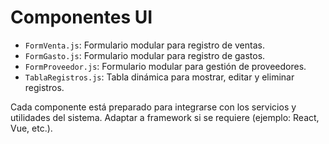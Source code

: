 # Componentes UI

- `FormVenta.js`: Formulario modular para registro de ventas.
- `FormGasto.js`: Formulario modular para registro de gastos.
- `FormProveedor.js`: Formulario modular para gestión de proveedores.
- `TablaRegistros.js`: Tabla dinámica para mostrar, editar y eliminar registros.

Cada componente está preparado para integrarse con los servicios y utilidades del sistema. Adaptar a framework si se requiere (ejemplo: React, Vue, etc.).
